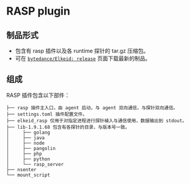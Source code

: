 # RASP plugin

## 制品形式

* 包含有 rasp 插件以及各 runtime 探针的 tar.gz 压缩包。
* 可在 [`bytedance/Elkeid: release`](https://github.com/bytedance/Elkeid/releases) 页面下载最新的制品。

## 组成
RASP 插件包含以下部件：

```console
├── rasp 插件主入口，由 agent 启动，与 agent 双向通信，与探针双向通信。
├── settings.toml 插件配置文件。
├── elkeid_rasp 仅用于对指定进程进行探针植入与通信使用，数据输出到 stdout。
├── lib-1.9.1.68 包含有各探针的目录，与版本号一致。
│     ├── golang
│     ├── java
│     ├── node
│     ├── pangolin
│     ├── php
│     ├── python
│     └── rasp_server
├── nsenter
└── mount_script
```